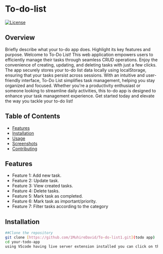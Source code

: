 # To-do-list

[![License](https://img.shields.io/badge/license-MIT-blue.svg)](https://opensource.org/licenses/MIT)

## Overview

Briefly describe what your to-do app does. Highlight its key features and purpose.
Welcome to To-Do List! This web application empowers users to efficiently manage their tasks through seamless CRUD operations. Enjoy the convenience of creating, updating, and
deleting tasks with just a few clicks. The app securely stores your to-do list data locally using localStorage, ensuring that your tasks persist across sessions.
With an intuitive and user-friendly interface, To-Do List simplifies task management, helping you stay organized and focused. Whether you're a productivity enthusiast or
someone looking to streamline daily activities, this to-do app is designed to enhance your task management experience.
Get started today and elevate the way you tackle your to-do list! 

## Table of Contents

- [Features](#features)
- [Installation](#installation)
- [Usage](#usage)
- [Screenshots](#screenshots)
- [Contributing](#contributing)

## Features

- Feature 1: Add new task.
- Feature 2: Update task.
- Feature 3: View created tasks.
- Feature 4: Delete tasks.
- Feature 5: Mark task as completed.
- Feature 6: Mark task as important/priority.
- Feature 7: Filter tasks according to the category

## Installation
```bash
##Clone the repository
git clone [https://github.com/1MuhireDavid/To-do-list1.git](todo app)
cd your-todo-app
using VScode having live server extension installed you can click on the live server to preview the to-do app

